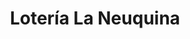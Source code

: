 ---
title: "Lotería La Neuquina"
url: /neuquen/loteria-la-neuquina-america-del-sur/
shop: Lotterie
---